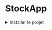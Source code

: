 # StockApp

<details>
  <summary>Installer le projet</summary>

Cloner le projet: `clone https://github.com/levydanqc/stockApp.git stock_app`

Entrer dans le dossier du projet: `cd stock_app`

Compiler pour les différentes plateforme: `flutter create .`

Lancer l'application: `flutte run web`

</details>
